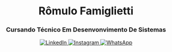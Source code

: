 <!-- Header --> 
<h1 align="center">Rômulo Famiglietti </h1>                                                                 <!-- Tamanho e alinha o texto no centro da tela -->
<h3 align="center">Cursando Técnico Em Desenvonvimento De Sistemas</h3
                                                                    
<!-- Social icons -->
<p align="center">
  <a href="https://www.linkedin.com/in/rômulo-famiglietti" target="_blank">                                 <!-- target="_blank": abreo link em uma nova aba -->
    <img src="https://img.shields.io/badge/-LinkedIn-0077B5?style=flat-square&logo=Linkedin&logoColor=white" alt="LinkedIn">
  </a>
  <a href="https://www.instagram.com/r_famiglietti?igsh=Mzc0dzA5ZGhicHZs" target="_blank">
    <img src="https://img.shields.io/badge/-Instagram-C13584?style=flat-square&labelColor=C13584&logo=instagram&logoColor=white&link=https://www.instagram.com/secco.andre/" alt="Instagram">
  </a>
<a href="https://wa.me/5511943421854" target="_blank">
<img src="https://img.shields.io/badge/WhatsApp-25D366?logo=whatsapp&logoColor=fff&style=flat" alt="WhatsApp">
